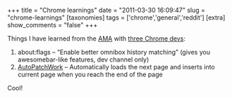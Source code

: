 +++
title = "Chrome learnings"
date = "2011-03-30 16:09:47"
slug = "chrome-learnings"
[taxonomies]
tags = ['chrome','general','reddit']
[extra]
show_comments = "false"
+++

Things I have learned from the [AMA](http://www.reddit.com/r/iama) with [three Chrome devs](http://www.reddit.com/r/IAmA/comments/gdyun/iama_we_are_three_members_of_the_google_chrome/):

1. about:flags – “Enable better omnibox history matching” (gives you awesomebar-like features, dev channel only)
2. [AutoPatchWork](https://chrome.google.com/extensions/detail/aeolcjbaammbkgaiagooljfdepnjmkfd) – Automatically loads the next page and inserts into current page when you reach the end of the page

<div id="_mcePaste">Cool!</div>
